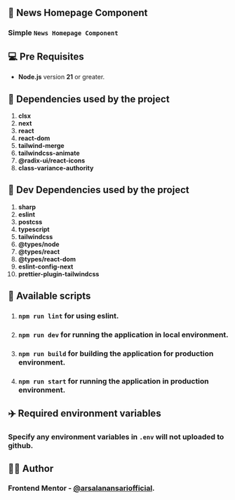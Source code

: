 ## 🎉 News Homepage Component

### Simple `News Homepage Component`

## 💻 Pre Requisites

- **Node.js** version **21** or greater.

## 🛒 Dependencies used by the project

1.  **clsx**
2.  **next**
3.  **react**
4.  **react-dom**
5.  **tailwind-merge**
6.  **tailwindcss-animate**
7.  **@radix-ui/react-icons**
8.  **class-variance-authority**

## 🛒 Dev Dependencies used by the project

1.  **sharp**
2.  **eslint**
3.  **postcss**
4.  **typescript**
5.  **tailwindcss**
6.  **@types/node**
7.  **@types/react**
8.  **@types/react-dom**
9.  **eslint-config-next**
10. **prettier-plugin-tailwindcss**

## 🚀 Available scripts

1. ### `npm run lint` for using eslint.

2. ### `npm run dev` for running the application in local environment.

3. ### `npm run build` for building the application for production environment.

4. ### `npm run start` for running the application in production environment.

## ✈️ Required environment variables

### Specify any environment variables in `.env` **will not uploaded to github**.

## 🧑‍💻 Author

### Frontend Mentor - [@arsalanansariofficial](https://www.frontendmentor.io/profile/arsalanansariofficial).
